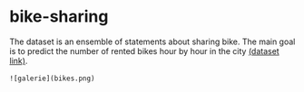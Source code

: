 # bike-sharing
 The dataset is an ensemble of statements about sharing bike. The main goal is to predict the number of rented bikes hour by hour in the city [(dataset link)](https://www.kaggle.com/c/bike-sharing-demand).

	![galerie](bikes.png)
